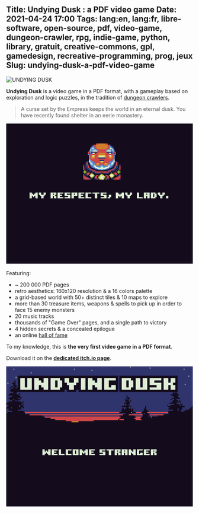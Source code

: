 Title: Undying Dusk : a PDF video game
Date: 2021-04-24 17:00
Tags: lang:en, lang:fr, libre-software, open-source, pdf, video-game, dungeon-crawler, rpg, indie-game, python, library, gratuit, creative-commons, gpl, gamedesign, recreative-programming, prog, jeux
Slug: undying-dusk-a-pdf-video-game
---
![UNDYING DUSK](images/2021/04/undying-dusk-title.png)

**Undying Dusk** is a video game in a PDF format,
with a gameplay based on exploration and logic puzzles,
in the tradition of [dungeon crawlers](https://en.wikipedia.org/wiki/Dungeon_crawl#Video_games).

> A curse set by the Empress keeps the world in an eternal dusk.
> You have recently found shelter in an eerie monastery.

![GIF trailer #1](https://raw.githubusercontent.com/Lucas-C/undying-dusk/main/trailer/undying-dusk-trailer1.gif)

Featuring:

- ~ 200 000 PDF pages
- retro aesthetics: 160x120 resolution & a 16 colors palette
- a grid-based world with 50+ distinct tiles & 10 maps to explore
- more than 30 treasure items, weapons & spells to pick up in order to face 15 enemy monsters
- 20 music tracks
- thousands of "Game Over" pages, and a single path to victory
- 4 hidden secrets & a concealed epilogue
- an online [hall of fame](https://chezsoi.org/lucas/undying-dusk/hall-of-fame)

To my knowledge, this is **the very first video game in a PDF format**.

Download it on the [**dedicated itch.io page**](https://lucas-c.itch.io/undying-dusk).

![GIF trailer #2](https://raw.githubusercontent.com/Lucas-C/undying-dusk/main/trailer/undying-dusk-trailer2.gif)


<!-- com' :
- [x] itch.io
- [x] blog article (+ "ads" on most popular posts)
- [x] Clint Bellanger
- [x] Pierre Corbinais -> https://twitter.com/Oujevipo/status/1392042344652935168
- [x] amis
- [x] collègues
- [x] warpdoor.com, indiegamesplus.com, game-curator.com, rockpapershotgun.com
- [x] https://forum.canardpc.com/threads/130686-Undying-Dusk
- [x] subReddits: - cf. https://www.reddit.com/r/gamedev/comments/8zwmio/how_to_post_about_your_game_without_being_flamed/
  * https://www.reddit.com/r/UndyingDuskPdfGame/
  * https://www.reddit.com/r/freegames/comments/mxu9j1/i_made_a_video_game_out_of_a_pdf_it_has_200_000/
  * https://www.reddit.com/r/gaming/comments/mxu73t/i_made_a_video_game_out_of_a_pdf_it_has_200_000/
  * https://www.reddit.com/r/pdf/comments/mxu6qf/i_made_a_video_game_out_of_a_pdf_it_has_200_000/
  * https://www.reddit.com/r/PixelArt/comments/mxucob/i_made_a_pixelart_video_game_out_of_a_pdf_it_has/
  * https://www.reddit.com/r/IndieGaming/comments/mxu8f8/i_made_a_video_game_out_of_a_pdf_it_has_200_000/
  * https://www.reddit.com/r/playmygame/comments/mxu6aq/i_made_a_video_game_out_of_a_pdf_it_has_200_000/
  * https://www.reddit.com/r/france/comments/my19ee/dimanche_autopromo_20210425/gvsrwmt?context=3
  * https://www.reddit.com/r/shamelessplug/comments/mzin4x/i_made_a_video_game_out_of_a_pdf_it_has_200_000/
- [x] Sumatra PDF forum: https://forum.sumatrapdfreader.org/t/undying-dusk-a-video-game-designed-to-be-played-with-sumatra-pdf/3847/1
- [x] HackerNews: https://news.ycombinator.com/item?id=26928782
- [x] LinkedIn, FaceBook
- [x] https://adventuregamers.com/forums/viewthread/15358/
- [x] https://forums.tigsource.com/index.php?topic=71958.0
- [x] http://hu-mu.blogspot.com en mode HUMBLE
- [x] https://www.igdb.com/games/undying-dusk
- [x] https://www.indiedb.com/games/undying-dusk
- [x] https://gamedev.net/projects/3485-undying-dusk/
- [x] carte promo @ work kfet
- [x] https://www.indiemag.fr/forum/lactu-inde-reagissez/t16874-undying-dusk-jeu-video-au-format-pdf
      => très chouette feedback de Nival
- [x] https://www.rockpapershotgun.com/amp/tfi-friday-3-new-text-based-indie-games-with-a-twist
- [x] https://www.afjv.com/forums/sujet/8-1527-1-undying-dusk-un-jeu-video-en-200-000-pages-pdf
- [x] https://www.jeuxvideo.com/forums/message/1092251955
- [x] https://opengameart.org/forumtopic/undying-dusk-an-adventure-game-in-a-pdf
- [x] https://slashdot.org/submission/13725574/undying-dusk-is-a-video-game-in-a-200-000-pages-pdf-generated-with-python
- [x] https://www.gameboomers.com/forum/ubbthreads.php/topics/1246628/undying-dusk-a-pdf-video-game
- [ ] https://www.gameblog.fr/actualite/jeux-independants/ : en attente de validation du compte
- [ ] http://www.game-sphere.fr & https://www.planete-aventure.net/forums/ : sites HS :(
- [ ] sites recensant les JV OSS faits en Python ? -> trouvé aucun à part https://wiki.python.org/moin/PythonGames inéditable :(
- [ ] http://planete-ldvelh.com/ (pour VF)

Info reprise sans mon intervention :
* https://www.pcgamer.com/this-dungeon-crawler-is-built-inside-a-200000-page-pdf/ + https://twitter.com/pcgamer/status/1392197460211154944
* https://www.reddit.com/r/thisweekinretro/comments/n5sgyn/undying_dusk_by_lucasc_first_video_game_in_pdf/
* https://shiftdelete.net/canavari-oldurmek-icin-56-sayfaya-gecin
  -> https://translate.google.com/translate?hl=&sl=auto&tl=fr&u=https%3A%2F%2Fshiftdelete.net%2Fcanavari-oldurmek-icin-56-sayfaya-gecin
  -> (turc) a généré plus de 400 visites dans les jours suivants
* https://www.36kr.com/p/1223842190905733
* https://www.yystv.cn/p/7902
  -> https://translate.google.com/translate?sl=auto&tl=fr&u=https://www.yystv.cn/p/7902
* https://quantrimang.com/undying-dusk-game-nhap-vai-mien-phi-181264
* https://www.idnes.cz/hry/novinky/videohra-v-pdf-rpg-hry-lucas-cimon-undying-dusk.A210519_134716_bw-novinky_srp
  -> https://translate.google.com/translate?hl=&sl=auto&tl=fr&u=https%3A%2F%2Fwww.idnes.cz%2Fhry%2Fnovinky%2Fvideohra-v-pdf-rpg-hry-lucas-cimon-undying-dusk.A210519_134716_bw-novinky_srp
  -> a généré plus de 450 visites dans les jours suivants
* https://www.youtube.com/watch?v=OMmQiezna7s&t=4377s (<20min de test)
  -> kiffe pas trop les flashs blancs...
* https://www.youtube.com/watch?v=Yibs4c7CAJY&t=1548s
* Cri du Lapin (newsletter Canard PC) - 18 mai 2021
> **Pages comme une image**. Oui je sais, ce n'est pas vraiment un article, mais vu que je vous avais parlé l'autre fois d'un jeu vidéo entièrement codé dans une police de caractères, je me suis dit que cela valait le coup de mentionner Undying Dusk, un jeu fourni sous forme d'un PDF de 200 000 pages.

+ https://f5bot.com/dash

Idées de format de com' originales et peu coûteuses à réaliser :
* animated GIF that initially just looks like static text

<!--
## 2nd technical write-up post:

**Concept**: build a PDF that could be played as a video game
Inspiration: [Table Ronde n°1 de la CyberConv 2020](http://www.cyberconv1.com/#programme).
Then I thought: what could be emulated with an interactive PDF? A maze game!

Other video game inspirations: Dungeon Master, Eye of the Beholder, Legend of Grimrock, Moonshades...

mécanisme d'itérations des états & level design progressif avec contrainte (single path)
avec checkpoints
-> le programme assure de l'existence d'une unique solution

graphics:
- Gimp & xcf
- palette DawnBringer

pyfpdf

PDF Checker in CI

accessibility...

optims
- comment gen_pdf.py output of resourrces vs pages size

trucs que j'ai appris :
* le format PDF c'est pas si pire, mais dur de trouver des exemples de PDF valides pour chaque feature...
* PDF readers aren't very fast at rendering basic stuff (comparo ?)

https://xcvgsystems.com/static/adventure/

use ascii map screenshot

### gamedesign

no more than 4 rounds of combat

initial feedbacks: minimap needed, + combat tutorial, give backspace hint faster

puzzles that did not go well...
- goblin hord
- sokoban
- CTRL+F

Difficulties to terminate the game (especially to rework stuff like the last boss fight)

Metadata addition with pikepdf that took 1h15 :(

# Storywriting
Books : really useful

Adventure game puzzle design -> readings

1st OGA contrib & Pedro Medeiros tutorials

~XK lines of Python code in Y files

ajouts / changements comparé à l'original à mentionner:
- monsters do NOT appear randomly, but in a predefined way
- there is no sleeping, that restore HP & MP + create "save points"
- monster arrival animations are missing
* moins de gold farming / backtracking
* use content hidden in original sources: 2 monsters & extra equipment (swords & armor)

publish-on-itch.io.sh

com':
- [ ] subReddits: r/python, r/programming, r/gamedev
- [ ] linux fr ?
-->
